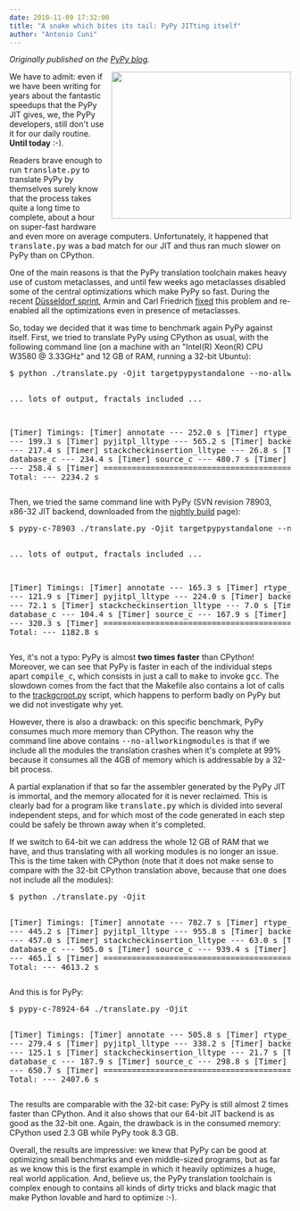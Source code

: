 ```yaml
---
date: 2010-11-09 17:32:00
title: "A snake which bites its tail: PyPy JITting itself"
author: "Antonio Cuni"
---
```


_Originally published on the [PyPy blog](https://pypy.org/posts/2010/11/snake-which-bites-its-tail-pypy-jitting-5161284681004717142.html)._

<html><body><a href="https://2.bp.blogspot.com/_4gR6Ggu8oHQ/TNmLArIQa0I/AAAAAAAAAKk/S86e8w4lF6g/s1600/pypy.png"><img alt="" border="0" id="BLOGGER_PHOTO_ID_5537610060522351426" src="https://2.bp.blogspot.com/_4gR6Ggu8oHQ/TNmLArIQa0I/AAAAAAAAAKk/S86e8w4lF6g/s400/pypy.png" style="float: right; margin: 0 0 10px 10px; cursor: pointer; cursor: hand; width: 321px; height: 263px;"></a>


<p>We have to admit: even if we have been writing for years about the fantastic
speedups that the PyPy JIT gives, we, the PyPy developers, still don't use it
for our daily routine.  <strong>Until today</strong> :-).</p>
<p>Readers brave enough to run <tt class="docutils literal">translate.py</tt> to translate PyPy by themselves
surely know that the process takes quite a long time to complete, about a hour
on super-fast hardware and even more on average computers.  Unfortunately, it
happened that <tt class="docutils literal">translate.py</tt> was a bad match for our JIT and thus ran much
slower on PyPy than on CPython.</p>
<p>One of the main reasons is that the PyPy translation toolchain makes heavy use
of custom metaclasses, and until few weeks ago metaclasses disabled some of
the central optimizations which make PyPy so fast.  During the recent
<a class="reference external" href="/posts/2010/10/dusseldorf-sprint-report-2010-371223200425847723.html">Düsseldorf sprint</a>, Armin and Carl Friedrich <a class="reference external" href="https://codespeak.net/pipermail/pypy-svn/2010-October/044046.html">fixed</a> this problem and
re-enabled all the optimizations even in presence of metaclasses.</p>
<p>So, today we decided that it was time to benchmark again PyPy against itself.
First, we tried to translate PyPy using CPython as usual, with the following
command line (on a machine with an "Intel(R) Xeon(R) CPU W3580 @ 3.33GHz" and
12 GB of RAM, running a 32-bit Ubuntu):</p>
<pre class="literal-block">
$ python ./translate.py -Ojit targetpypystandalone --no-allworkingmodules

... lots of output, fractals included ...

[Timer] Timings:
[Timer] annotate                       ---  252.0 s
[Timer] rtype_lltype                   ---  199.3 s
[Timer] pyjitpl_lltype                 ---  565.2 s
[Timer] backendopt_lltype              ---  217.4 s
[Timer] stackcheckinsertion_lltype     ---   26.8 s
[Timer] database_c                     ---  234.4 s
[Timer] source_c                       ---  480.7 s
[Timer] compile_c                      ---  258.4 s
[Timer] ===========================================
[Timer] Total:                         --- 2234.2 s
</pre>
<p>Then, we tried the same command line with PyPy (SVN revision 78903, x86-32 JIT
backend, downloaded from the <a class="reference external" href="https://buildbot.pypy.org/nightly/trunk/">nightly build</a> page):</p>
<pre class="literal-block">
$ pypy-c-78903 ./translate.py -Ojit targetpypystandalone --no-allworkingmodules

... lots of output, fractals included ...

[Timer] Timings:
[Timer] annotate                       ---  165.3 s
[Timer] rtype_lltype                   ---  121.9 s
[Timer] pyjitpl_lltype                 ---  224.0 s
[Timer] backendopt_lltype              ---   72.1 s
[Timer] stackcheckinsertion_lltype     ---    7.0 s
[Timer] database_c                     ---  104.4 s
[Timer] source_c                       ---  167.9 s
[Timer] compile_c                      ---  320.3 s
[Timer] ===========================================
[Timer] Total:                         --- 1182.8 s
</pre>
<p>Yes, it's not a typo: PyPy is almost <strong>two times faster</strong> than CPython!
Moreover, we can see that PyPy is faster in each of the individual steps apart
<tt class="docutils literal">compile_c</tt>, which consists in just a call to <tt class="docutils literal">make</tt> to invoke <tt class="docutils literal">gcc</tt>.
The slowdown comes from the fact that the Makefile also contains a lot of
calls to the <a class="reference external" href="https://codespeak.net/svn/pypy/trunk/pypy/translator/c/gcc/trackgcroot.py">trackgcroot.py</a> script, which happens to perform badly on PyPy
but we did not investigate why yet.</p>
<p>However, there is also a drawback: on this specific benchmark, PyPy consumes
much more memory than CPython.  The reason why the command line above contains
<tt class="docutils literal"><span class="pre">--no-allworkingmodules</span></tt> is that if we include all the modules the
translation crashes when it's complete at 99% because it consumes all the 4GB
of memory which is addressable by a 32-bit process.</p>
<p>A partial explanation if that so far the assembler generated by the PyPy JIT
is immortal, and the memory allocated for it is never reclaimed.  This is
clearly bad for a program like <tt class="docutils literal">translate.py</tt> which is divided into several
independent steps, and for which most of the code generated in each step could
be safely be thrown away when it's completed.</p>
<p>If we switch to 64-bit we can address the whole 12 GB of RAM that we have, and
thus translating with all working modules is no longer an issue.  This is the
time taken with CPython (note that it does not make sense to compare with the
32-bit CPython translation above, because that one does not include all the
modules):</p>
<pre class="literal-block">
$ python ./translate.py -Ojit

[Timer] Timings:
[Timer] annotate                       ---  782.7 s
[Timer] rtype_lltype                   ---  445.2 s
[Timer] pyjitpl_lltype                 ---  955.8 s
[Timer] backendopt_lltype              ---  457.0 s
[Timer] stackcheckinsertion_lltype     ---   63.0 s
[Timer] database_c                     ---  505.0 s
[Timer] source_c                       ---  939.4 s
[Timer] compile_c                      ---  465.1 s
[Timer] ===========================================
[Timer] Total:                         --- 4613.2 s
</pre>
<p>And this is for PyPy:</p>
<pre class="literal-block">
$ pypy-c-78924-64 ./translate.py -Ojit

[Timer] Timings:
[Timer] annotate                       ---  505.8 s
[Timer] rtype_lltype                   ---  279.4 s
[Timer] pyjitpl_lltype                 ---  338.2 s
[Timer] backendopt_lltype              ---  125.1 s
[Timer] stackcheckinsertion_lltype     ---   21.7 s
[Timer] database_c                     ---  187.9 s
[Timer] source_c                       ---  298.8 s
[Timer] compile_c                      ---  650.7 s
[Timer] ===========================================
[Timer] Total:                         --- 2407.6 s
</pre>
<p>The results are comparable with the 32-bit case: PyPy is still almost 2 times
faster than CPython.  And it also shows that our 64-bit JIT backend is as good
as the 32-bit one.  Again, the drawback is in the consumed memory: CPython
used 2.3 GB while PyPy took 8.3 GB.</p>
<p>Overall, the results are impressive: we knew that PyPy can be good at
optimizing small benchmarks and even middle-sized programs, but as far as we
know this is the first example in which it heavily optimizes a huge, real world
application.  And, believe us, the PyPy translation toolchain is complex
enough to contains all kinds of dirty tricks and black magic that make Python
lovable and hard to optimize :-).</p></body></html>